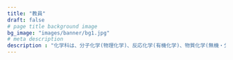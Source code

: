 ```yaml
---
title: "教員"
draft: false
# page title background image
bg_image: "images/banner/bg1.jpg"
# meta description
description : "化学科は、分子化学(物理化学)、反応化学(有機化学)、物質化学(無機・分析化学)の三つの研究分野からなっており、 学際分野を含めた広範な化学の研究領域をカバーし、幅広く教育できる人材を配置しています。また、学生数に対する 教員数の割合が高く、学生と教員の距離感も近いことから、学生ひとりひとりに目が届く「少人数教育」も特徴です。"
---
```

